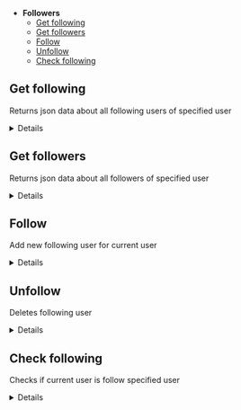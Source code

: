 - **Followers**
    - [Get following](https://github.com/hel-sidoruk/rs-clone-server/docs/followers.md#get-following)
    - [Get followers](https://github.com/hel-sidoruk/rs-clone-server/docs/followers.md#get-followers)
    - [Follow](https://github.com/hel-sidoruk/rs-clone-server/docs/followers.md#follow)
    - [Unfollow](https://github.com/hel-sidoruk/rs-clone-server/docs/followers.md#unfollow)
    - [Check following](https://github.com/hel-sidoruk/rs-clone-server/docs/followers.md#check-following)

**Get following**
----
Returns json data about all following users of specified user

<details>

* **URL**

    /api/social/:username/following

* **Method:**

    `GET`

*  **URL Params**

    **Required:**

    `username=[string]`

* **Success Response:**

  * **Code:** 200 <br />
  **Content:**
  ```json
    [
      {
        "id": "tFxX4D8x1vN3g6hjOGQbQ",
        "followUser": "randomUser",
        "rank": "6 kyu",
        "honor": 125,
        "clan": "clan name",
        "followerAvatar": "https://www.codewars.com/packs/assets/profile-pic.f3a90aca.png",
        "followingAvatar": "https://www.codewars.com/packs/assets/profile-pic.f3a90aca.png"
      }
    ]
  ```

* **Error Response:**

  * **Code:** 401 <br />
      **Content:**

      ```json
        {
          "message": "User is not authorized"
        }
      ```

</details>

**Get followers**
----
Returns json data about all followers of specified user

<details>

* **URL**

    /api/social/:username/followers

* **Method:**

    `GET`

*  **URL Params**

    **Required:**

    `username=[string]`

* **Success Response:**

  * **Code:** 200 <br />
  **Content:**
  ```json
    [
      {
        "id": "tFxX4D8x1vN3g6hjOGQbQ",
        "username": "hel-sidoruk",
        "followUser": "randomUser",
        "rank": "6 kyu",
        "honor": 125,
        "clan": "clan name",
        "followerAvatar": "https://www.codewars.com/packs/assets/profile-pic.f3a90aca.png",
        "followingAvatar": "https://www.codewars.com/packs/assets/profile-pic.f3a90aca.png"
      }
    ]
  ```

* **Error Response:**

  * **Code:** 401 <br />
      **Content:**

      ```json
        {
          "message": "User is not authorized"
        }
      ```

</details>

**Follow**
----
Add new following user for current user

<details>

* **URL**

    /api/social/

* **Method:**

    `POST`

* **Headers:**

    `'Authorization': 'Bearer <token>'`
    `'Content-Type': 'application/json'`

* **Data Params**

    ```typescript
      {
        followUser: string,
        rank: string,
        honor: number,
        clan: string,
        followerAvatar: string,
        followingAvatar: string,
      }
    ```

* **Success Response:**

  * **Code:** 200 <br />
  **Content:**
  ```json
    {
      "id": "tFxX4D8x1vN3g6hjOGQbQ",
      "username": "hel-sidoruk",
      "followUser": "randomUser",
      "rank": "6 kyu",
      "honor": 125,
      "clan": "clan name",
      "followerAvatar": "https://www.codewars.com/packs/assets/profile-pic.f3a90aca.png",
      "followingAvatar": "https://www.codewars.com/packs/assets/profile-pic.f3a90aca.png"
    }
  ```

* **Error Response:**

  * **Code:** 401 <br />
      **Content:**

      ```json
        {
          "message": "User is not authorized"
        }
      ```

  * **Code:** 404 <br />
      **Content:**

      ```typescript
        {
          message: string
        }
      ```

</details>

**Unfollow**
----
Deletes following user

<details>

* **URL**

    /api/social/:id

* **Method:**

    `DELETE`

* **Headers:**

    `'Authorization': 'Bearer <token>'`

*  **URL Params**

    **Required:**

    `id=[string]`

* **Success Response:**

  * **Code:** 200 <br />
  **Content:**
  ```json
    {
      "status": "ok"
    }
  ```

* **Error Response:**

  * **Code:** 401 <br />
      **Content:**

      ```json
        {
          "message": "User is not authorized"
        }
      ```

</details>

**Check following**
----
Checks if current user is follow specified user

<details>

* **URL**

    /api/social/check

* **Method:**

    `GET`

* **Headers:**

    `'Authorization': 'Bearer <token>'`

* **Query Params**

    ```typescript
      {
        follow: string
      }
    ```

* **Success Response:**

  * **Code:** 200 <br />
  **Content:**
  ```json
    {
      "isFollowed": "tFxX4D8x1vN3g6hjOGQbQ" | false,
    }
  ```

* **Error Response:**

  * **Code:** 401 <br />
      **Content:**

      ```json
        {
          "message": "User is not authorized"
        }
      ```

</details>
